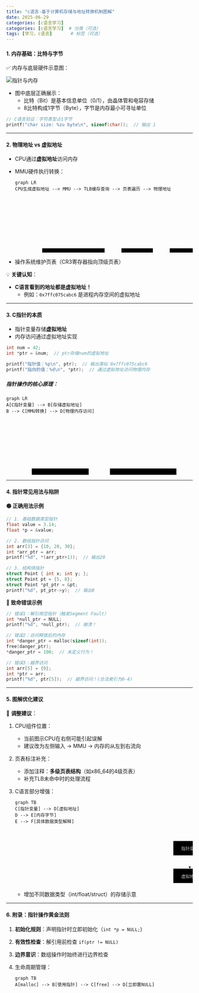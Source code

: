 ```yaml
---
title: "c语言-基于计算机存储与地址转换机制图解"
date: 2025-06-29
categories: [c语言学习]
categories: [c语言学习]  # 分类（可选）
tags: [学习，c语言]       # 标签（可选）
---
```


#### **1. 内存基础：比特与字节**

✅ 内存与底层硬件示意图：

![指针与内存](/images/指针与内存.png)

- 图中底层正确展示：
  - 比特（Bit）是基本信息单位（0/1），由晶体管和电容存储
  - 8比特构成1字节（Byte），字节是内存最小可寻址单位

```c
// C语言验证：字符类型占1字节
printf("char size: %zu byte\n", sizeof(char));  // 输出 1
```

------

#### **2. 物理地址 vs 虚拟地址**

- CPU通过**虚拟地址**访问内存

- MMU硬件执行转换：

  ```mermaid
  graph LR
  CPU生成虚拟地址 --> MMU --> TLB缓存查询 --> 页表遍历 --> 物理地址
  ```

  <svg id="svgGraph71929028915440" width="100%" xmlns="http://www.w3.org/2000/svg" class="flowchart" style="overflow: hidden; max-width: 100%;" role="graphics-document document" aria-roledescription="flowchart-v2" xmlns:xlink="http://www.w3.org/1999/xlink" xmlns:ev="http://www.w3.org/2001/xml-events"><g id="viewport-20250629080415239" class="svg-pan-zoom_viewport" transform="matrix(0.9115329672369833,0,0,0.9115329672369833,65.9172899666872,131.2424792109486)" style="transform: matrix(0.911533, 0, 0, 0.911533, 65.91729, 131.242479);"><g><marker id="svgGraph71929028915440_flowchart-v2-pointEnd" class="marker flowchart-v2" viewBox="0 0 10 10" refX="5" refY="5" markerUnits="userSpaceOnUse" markerWidth="8" markerHeight="8" orient="auto"><path d="M 0 0 L 10 5 L 0 10 z" class="arrowMarkerPath" style="stroke-width: 1; stroke-dasharray: 1, 0;"></path></marker><marker id="svgGraph71929028915440_flowchart-v2-pointStart" class="marker flowchart-v2" viewBox="0 0 10 10" refX="4.5" refY="5" markerUnits="userSpaceOnUse" markerWidth="8" markerHeight="8" orient="auto"><path d="M 0 5 L 10 10 L 10 0 z" class="arrowMarkerPath" style="stroke-width: 1; stroke-dasharray: 1, 0;"></path></marker><marker id="svgGraph71929028915440_flowchart-v2-circleEnd" class="marker flowchart-v2" viewBox="0 0 10 10" refX="11" refY="5" markerUnits="userSpaceOnUse" markerWidth="11" markerHeight="11" orient="auto"><circle cx="5" cy="5" r="5" class="arrowMarkerPath" style="stroke-width: 1; stroke-dasharray: 1, 0;"></circle></marker><marker id="svgGraph71929028915440_flowchart-v2-circleStart" class="marker flowchart-v2" viewBox="0 0 10 10" refX="-1" refY="5" markerUnits="userSpaceOnUse" markerWidth="11" markerHeight="11" orient="auto"><circle cx="5" cy="5" r="5" class="arrowMarkerPath" style="stroke-width: 1; stroke-dasharray: 1, 0;"></circle></marker><marker id="svgGraph71929028915440_flowchart-v2-crossEnd" class="marker cross flowchart-v2" viewBox="0 0 11 11" refX="12" refY="5.2" markerUnits="userSpaceOnUse" markerWidth="11" markerHeight="11" orient="auto"><path d="M 1,1 l 9,9 M 10,1 l -9,9" class="arrowMarkerPath" style="stroke-width: 2; stroke-dasharray: 1, 0;"></path></marker><marker id="svgGraph71929028915440_flowchart-v2-crossStart" class="marker cross flowchart-v2" viewBox="0 0 11 11" refX="-1" refY="5.2" markerUnits="userSpaceOnUse" markerWidth="11" markerHeight="11" orient="auto"><path d="M 1,1 l 9,9 M 10,1 l -9,9" class="arrowMarkerPath" style="stroke-width: 2; stroke-dasharray: 1, 0;"></path></marker><g class="root"><g class="clusters"></g><g class="edgePaths"><path d="M192.875,35L197.042,35C201.208,35,209.542,35,217.208,35C224.875,35,231.875,35,235.375,35L238.875,35" id="L_CPU生成虚拟地址_MMU_0" class="edge-thickness-normal edge-pattern-solid edge-thickness-normal edge-pattern-solid flowchart-link" style="" marker-end="url(#svgGraph71929028915440_flowchart-v2-pointEnd)"></path><path d="M335.953,35L340.12,35C344.286,35,352.62,35,360.286,35C367.953,35,374.953,35,378.453,35L381.953,35" id="L_MMU_TLB缓存查询_0" class="edge-thickness-normal edge-pattern-solid edge-thickness-normal edge-pattern-solid flowchart-link" style="" marker-end="url(#svgGraph71929028915440_flowchart-v2-pointEnd)"></path><path d="M536.406,35L540.573,35C544.74,35,553.073,35,560.74,35C568.406,35,575.406,35,578.906,35L582.406,35" id="L_TLB缓存查询_页表遍历_0" class="edge-thickness-normal edge-pattern-solid edge-thickness-normal edge-pattern-solid flowchart-link" style="" marker-end="url(#svgGraph71929028915440_flowchart-v2-pointEnd)"></path><path d="M710.406,35L714.573,35C718.74,35,727.073,35,734.74,35C742.406,35,749.406,35,752.906,35L756.406,35" id="L_页表遍历_物理地址_0" class="edge-thickness-normal edge-pattern-solid edge-thickness-normal edge-pattern-solid flowchart-link" style="" marker-end="url(#svgGraph71929028915440_flowchart-v2-pointEnd)"></path></g><g class="edgeLabels"><g class="edgeLabel"><g class="label" transform="translate(0, 0)"><foreignObject width="0" height="0"><div xmlns="http://www.w3.org/1999/xhtml" class="labelBkg" style="margin: 0px; padding: 0px; border: 0px; font-style: inherit; font-variant-caps: inherit; font-weight: inherit; font-stretch: inherit; font-size: inherit; line-height: 1.5; font-family: inherit; font-size-adjust: inherit; font-kerning: inherit; font-variant-alternates: inherit; font-variant-ligatures: inherit; font-variant-numeric: inherit; font-variant-east-asian: inherit; font-variant-position: inherit; font-variant-emoji: inherit; font-feature-settings: inherit; font-optical-sizing: inherit; font-variation-settings: inherit; vertical-align: baseline; background-color: rgba(88, 88, 88, 0.5); display: table-cell; white-space: nowrap; max-width: 200px; text-align: center;"><span class="edgeLabel" style="margin: 0px; padding: 0px; border: 0px; font-style: inherit; font-variant-caps: inherit; font-weight: inherit; font-stretch: inherit; font-size: inherit; line-height: inherit; font-family: inherit !important; font-size-adjust: inherit; font-kerning: inherit; font-variant-alternates: inherit; font-variant-ligatures: inherit; font-variant-numeric: inherit; font-variant-east-asian: inherit; font-variant-position: inherit; font-variant-emoji: inherit; font-feature-settings: inherit; font-optical-sizing: inherit; font-variation-settings: inherit; vertical-align: baseline; fill: rgb(204, 204, 204); color: rgb(204, 204, 204); background-color: rgb(88, 88, 88); text-align: center;"></span></div></foreignObject></g></g><g class="edgeLabel"><g class="label" transform="translate(0, 0)"><foreignObject width="0" height="0"><div xmlns="http://www.w3.org/1999/xhtml" class="labelBkg" style="margin: 0px; padding: 0px; border: 0px; font-style: inherit; font-variant-caps: inherit; font-weight: inherit; font-stretch: inherit; font-size: inherit; line-height: 1.5; font-family: inherit; font-size-adjust: inherit; font-kerning: inherit; font-variant-alternates: inherit; font-variant-ligatures: inherit; font-variant-numeric: inherit; font-variant-east-asian: inherit; font-variant-position: inherit; font-variant-emoji: inherit; font-feature-settings: inherit; font-optical-sizing: inherit; font-variation-settings: inherit; vertical-align: baseline; background-color: rgba(88, 88, 88, 0.5); display: table-cell; white-space: nowrap; max-width: 200px; text-align: center;"><span class="edgeLabel" style="margin: 0px; padding: 0px; border: 0px; font-style: inherit; font-variant-caps: inherit; font-weight: inherit; font-stretch: inherit; font-size: inherit; line-height: inherit; font-family: inherit !important; font-size-adjust: inherit; font-kerning: inherit; font-variant-alternates: inherit; font-variant-ligatures: inherit; font-variant-numeric: inherit; font-variant-east-asian: inherit; font-variant-position: inherit; font-variant-emoji: inherit; font-feature-settings: inherit; font-optical-sizing: inherit; font-variation-settings: inherit; vertical-align: baseline; fill: rgb(204, 204, 204); color: rgb(204, 204, 204); background-color: rgb(88, 88, 88); text-align: center;"></span></div></foreignObject></g></g><g class="edgeLabel"><g class="label" transform="translate(0, 0)"><foreignObject width="0" height="0"><div xmlns="http://www.w3.org/1999/xhtml" class="labelBkg" style="margin: 0px; padding: 0px; border: 0px; font-style: inherit; font-variant-caps: inherit; font-weight: inherit; font-stretch: inherit; font-size: inherit; line-height: 1.5; font-family: inherit; font-size-adjust: inherit; font-kerning: inherit; font-variant-alternates: inherit; font-variant-ligatures: inherit; font-variant-numeric: inherit; font-variant-east-asian: inherit; font-variant-position: inherit; font-variant-emoji: inherit; font-feature-settings: inherit; font-optical-sizing: inherit; font-variation-settings: inherit; vertical-align: baseline; background-color: rgba(88, 88, 88, 0.5); display: table-cell; white-space: nowrap; max-width: 200px; text-align: center;"><span class="edgeLabel" style="margin: 0px; padding: 0px; border: 0px; font-style: inherit; font-variant-caps: inherit; font-weight: inherit; font-stretch: inherit; font-size: inherit; line-height: inherit; font-family: inherit !important; font-size-adjust: inherit; font-kerning: inherit; font-variant-alternates: inherit; font-variant-ligatures: inherit; font-variant-numeric: inherit; font-variant-east-asian: inherit; font-variant-position: inherit; font-variant-emoji: inherit; font-feature-settings: inherit; font-optical-sizing: inherit; font-variation-settings: inherit; vertical-align: baseline; fill: rgb(204, 204, 204); color: rgb(204, 204, 204); background-color: rgb(88, 88, 88); text-align: center;"></span></div></foreignObject></g></g><g class="edgeLabel"><g class="label" transform="translate(0, 0)"><foreignObject width="0" height="0"><div xmlns="http://www.w3.org/1999/xhtml" class="labelBkg" style="margin: 0px; padding: 0px; border: 0px; font-style: inherit; font-variant-caps: inherit; font-weight: inherit; font-stretch: inherit; font-size: inherit; line-height: 1.5; font-family: inherit; font-size-adjust: inherit; font-kerning: inherit; font-variant-alternates: inherit; font-variant-ligatures: inherit; font-variant-numeric: inherit; font-variant-east-asian: inherit; font-variant-position: inherit; font-variant-emoji: inherit; font-feature-settings: inherit; font-optical-sizing: inherit; font-variation-settings: inherit; vertical-align: baseline; background-color: rgba(88, 88, 88, 0.5); display: table-cell; white-space: nowrap; max-width: 200px; text-align: center;"><span class="edgeLabel" style="margin: 0px; padding: 0px; border: 0px; font-style: inherit; font-variant-caps: inherit; font-weight: inherit; font-stretch: inherit; font-size: inherit; line-height: inherit; font-family: inherit !important; font-size-adjust: inherit; font-kerning: inherit; font-variant-alternates: inherit; font-variant-ligatures: inherit; font-variant-numeric: inherit; font-variant-east-asian: inherit; font-variant-position: inherit; font-variant-emoji: inherit; font-feature-settings: inherit; font-optical-sizing: inherit; font-variation-settings: inherit; vertical-align: baseline; fill: rgb(204, 204, 204); color: rgb(204, 204, 204); background-color: rgb(88, 88, 88); text-align: center;"></span></div></foreignObject></g></g></g><g class="nodes"><g class="node default" id="flowchart-CPU生成虚拟地址-0" transform="translate(100.4375, 35)"><rect class="basic label-container" style="" x="-92.4375" y="-27" width="184.875" height="54"></rect><g class="label" style="" transform="translate(-62.4375, -12)"><rect></rect><foreignObject width="124.875" height="24"><div xmlns="http://www.w3.org/1999/xhtml" style="margin: 0px; padding: 0px; border: 0px; font-style: inherit; font-variant-caps: inherit; font-weight: inherit; font-stretch: inherit; font-size: inherit; line-height: 1.5; font-family: inherit; font-size-adjust: inherit; font-kerning: inherit; font-variant-alternates: inherit; font-variant-ligatures: inherit; font-variant-numeric: inherit; font-variant-east-asian: inherit; font-variant-position: inherit; font-variant-emoji: inherit; font-feature-settings: inherit; font-optical-sizing: inherit; font-variation-settings: inherit; vertical-align: baseline; display: table-cell; white-space: nowrap; max-width: 200px; text-align: center;"><span class="nodeLabel" style="margin: 0px; padding: 0px; border: 0px; font-style: inherit; font-variant-caps: inherit; font-weight: inherit; font-stretch: inherit; font-size: inherit; line-height: inherit; font-family: inherit !important; font-size-adjust: inherit; font-kerning: inherit; font-variant-alternates: inherit; font-variant-ligatures: inherit; font-variant-numeric: inherit; font-variant-east-asian: inherit; font-variant-position: inherit; font-variant-emoji: inherit; font-feature-settings: inherit; font-optical-sizing: inherit; font-variation-settings: inherit; vertical-align: baseline; fill: rgb(204, 204, 204); color: rgb(204, 204, 204);"><p style="margin: 0px; padding: 0px; border: 0px; font-style: inherit; font-variant-caps: inherit; font-weight: 400; font-stretch: inherit; font-size: 16px; line-height: 1.75; font-family: inherit; font-size-adjust: inherit; font-kerning: inherit; font-variant-alternates: inherit; font-variant-ligatures: inherit; font-variant-numeric: inherit; font-variant-east-asian: inherit; font-variant-position: inherit; font-variant-emoji: inherit; font-feature-settings: inherit; font-optical-sizing: inherit; font-variation-settings: inherit; vertical-align: baseline; word-break: break-word; overflow-wrap: break-word;">CPU生成虚拟地址</p></span></div></foreignObject></g></g><g class="node default" id="flowchart-MMU-1" transform="translate(289.4140625, 35)"><rect class="basic label-container" style="" x="-46.5390625" y="-27" width="93.078125" height="54"></rect><g class="label" style="" transform="translate(-16.5390625, -12)"><rect></rect><foreignObject width="33.078125" height="24"><div xmlns="http://www.w3.org/1999/xhtml" style="margin: 0px; padding: 0px; border: 0px; font-style: inherit; font-variant-caps: inherit; font-weight: inherit; font-stretch: inherit; font-size: inherit; line-height: 1.5; font-family: inherit; font-size-adjust: inherit; font-kerning: inherit; font-variant-alternates: inherit; font-variant-ligatures: inherit; font-variant-numeric: inherit; font-variant-east-asian: inherit; font-variant-position: inherit; font-variant-emoji: inherit; font-feature-settings: inherit; font-optical-sizing: inherit; font-variation-settings: inherit; vertical-align: baseline; display: table-cell; white-space: nowrap; max-width: 200px; text-align: center;"><span class="nodeLabel" style="margin: 0px; padding: 0px; border: 0px; font-style: inherit; font-variant-caps: inherit; font-weight: inherit; font-stretch: inherit; font-size: inherit; line-height: inherit; font-family: inherit !important; font-size-adjust: inherit; font-kerning: inherit; font-variant-alternates: inherit; font-variant-ligatures: inherit; font-variant-numeric: inherit; font-variant-east-asian: inherit; font-variant-position: inherit; font-variant-emoji: inherit; font-feature-settings: inherit; font-optical-sizing: inherit; font-variation-settings: inherit; vertical-align: baseline; fill: rgb(204, 204, 204); color: rgb(204, 204, 204);"><p style="margin: 0px; padding: 0px; border: 0px; font-style: inherit; font-variant-caps: inherit; font-weight: 400; font-stretch: inherit; font-size: 16px; line-height: 1.75; font-family: inherit; font-size-adjust: inherit; font-kerning: inherit; font-variant-alternates: inherit; font-variant-ligatures: inherit; font-variant-numeric: inherit; font-variant-east-asian: inherit; font-variant-position: inherit; font-variant-emoji: inherit; font-feature-settings: inherit; font-optical-sizing: inherit; font-variation-settings: inherit; vertical-align: baseline; word-break: break-word; overflow-wrap: break-word;">MMU</p></span></div></foreignObject></g></g><g class="node default" id="flowchart-TLB缓存查询-2" transform="translate(461.1796875, 35)"><rect class="basic label-container" style="" x="-75.2265625" y="-27" width="150.453125" height="54"></rect><g class="label" style="" transform="translate(-45.2265625, -12)"><rect></rect><foreignObject width="90.453125" height="24"><div xmlns="http://www.w3.org/1999/xhtml" style="margin: 0px; padding: 0px; border: 0px; font-style: inherit; font-variant-caps: inherit; font-weight: inherit; font-stretch: inherit; font-size: inherit; line-height: 1.5; font-family: inherit; font-size-adjust: inherit; font-kerning: inherit; font-variant-alternates: inherit; font-variant-ligatures: inherit; font-variant-numeric: inherit; font-variant-east-asian: inherit; font-variant-position: inherit; font-variant-emoji: inherit; font-feature-settings: inherit; font-optical-sizing: inherit; font-variation-settings: inherit; vertical-align: baseline; display: table-cell; white-space: nowrap; max-width: 200px; text-align: center;"><span class="nodeLabel" style="margin: 0px; padding: 0px; border: 0px; font-style: inherit; font-variant-caps: inherit; font-weight: inherit; font-stretch: inherit; font-size: inherit; line-height: inherit; font-family: inherit !important; font-size-adjust: inherit; font-kerning: inherit; font-variant-alternates: inherit; font-variant-ligatures: inherit; font-variant-numeric: inherit; font-variant-east-asian: inherit; font-variant-position: inherit; font-variant-emoji: inherit; font-feature-settings: inherit; font-optical-sizing: inherit; font-variation-settings: inherit; vertical-align: baseline; fill: rgb(204, 204, 204); color: rgb(204, 204, 204);"><p style="margin: 0px; padding: 0px; border: 0px; font-style: inherit; font-variant-caps: inherit; font-weight: 400; font-stretch: inherit; font-size: 16px; line-height: 1.75; font-family: inherit; font-size-adjust: inherit; font-kerning: inherit; font-variant-alternates: inherit; font-variant-ligatures: inherit; font-variant-numeric: inherit; font-variant-east-asian: inherit; font-variant-position: inherit; font-variant-emoji: inherit; font-feature-settings: inherit; font-optical-sizing: inherit; font-variation-settings: inherit; vertical-align: baseline; word-break: break-word; overflow-wrap: break-word;">TLB缓存查询</p></span></div></foreignObject></g></g><g class="node default" id="flowchart-页表遍历-3" transform="translate(648.40625, 35)"><rect class="basic label-container" style="" x="-62" y="-27" width="124" height="54"></rect><g class="label" style="" transform="translate(-32, -12)"><rect></rect><foreignObject width="64" height="24"><div xmlns="http://www.w3.org/1999/xhtml" style="margin: 0px; padding: 0px; border: 0px; font-style: inherit; font-variant-caps: inherit; font-weight: inherit; font-stretch: inherit; font-size: inherit; line-height: 1.5; font-family: inherit; font-size-adjust: inherit; font-kerning: inherit; font-variant-alternates: inherit; font-variant-ligatures: inherit; font-variant-numeric: inherit; font-variant-east-asian: inherit; font-variant-position: inherit; font-variant-emoji: inherit; font-feature-settings: inherit; font-optical-sizing: inherit; font-variation-settings: inherit; vertical-align: baseline; display: table-cell; white-space: nowrap; max-width: 200px; text-align: center;"><span class="nodeLabel" style="margin: 0px; padding: 0px; border: 0px; font-style: inherit; font-variant-caps: inherit; font-weight: inherit; font-stretch: inherit; font-size: inherit; line-height: inherit; font-family: inherit !important; font-size-adjust: inherit; font-kerning: inherit; font-variant-alternates: inherit; font-variant-ligatures: inherit; font-variant-numeric: inherit; font-variant-east-asian: inherit; font-variant-position: inherit; font-variant-emoji: inherit; font-feature-settings: inherit; font-optical-sizing: inherit; font-variation-settings: inherit; vertical-align: baseline; fill: rgb(204, 204, 204); color: rgb(204, 204, 204);"><p style="margin: 0px; padding: 0px; border: 0px; font-style: inherit; font-variant-caps: inherit; font-weight: 400; font-stretch: inherit; font-size: 16px; line-height: 1.75; font-family: inherit; font-size-adjust: inherit; font-kerning: inherit; font-variant-alternates: inherit; font-variant-ligatures: inherit; font-variant-numeric: inherit; font-variant-east-asian: inherit; font-variant-position: inherit; font-variant-emoji: inherit; font-feature-settings: inherit; font-optical-sizing: inherit; font-variation-settings: inherit; vertical-align: baseline; word-break: break-word; overflow-wrap: break-word;">页表遍历</p></span></div></foreignObject></g></g><g class="node default" id="flowchart-物理地址-4" transform="translate(822.40625, 35)"><rect class="basic label-container" style="" x="-62" y="-27" width="124" height="54"></rect><g class="label" style="" transform="translate(-32, -12)"><rect></rect><foreignObject width="64" height="24"><div xmlns="http://www.w3.org/1999/xhtml" style="margin: 0px; padding: 0px; border: 0px; font-style: inherit; font-variant-caps: inherit; font-weight: inherit; font-stretch: inherit; font-size: inherit; line-height: 1.5; font-family: inherit; font-size-adjust: inherit; font-kerning: inherit; font-variant-alternates: inherit; font-variant-ligatures: inherit; font-variant-numeric: inherit; font-variant-east-asian: inherit; font-variant-position: inherit; font-variant-emoji: inherit; font-feature-settings: inherit; font-optical-sizing: inherit; font-variation-settings: inherit; vertical-align: baseline; display: table-cell; white-space: nowrap; max-width: 200px; text-align: center;"><span class="nodeLabel" style="margin: 0px; padding: 0px; border: 0px; font-style: inherit; font-variant-caps: inherit; font-weight: inherit; font-stretch: inherit; font-size: inherit; line-height: inherit; font-family: inherit !important; font-size-adjust: inherit; font-kerning: inherit; font-variant-alternates: inherit; font-variant-ligatures: inherit; font-variant-numeric: inherit; font-variant-east-asian: inherit; font-variant-position: inherit; font-variant-emoji: inherit; font-feature-settings: inherit; font-optical-sizing: inherit; font-variation-settings: inherit; vertical-align: baseline; fill: rgb(204, 204, 204); color: rgb(204, 204, 204);"><p style="margin: 0px; padding: 0px; border: 0px; font-style: inherit; font-variant-caps: inherit; font-weight: 400; font-stretch: inherit; font-size: 16px; line-height: 1.75; font-family: inherit; font-size-adjust: inherit; font-kerning: inherit; font-variant-alternates: inherit; font-variant-ligatures: inherit; font-variant-numeric: inherit; font-variant-east-asian: inherit; font-variant-position: inherit; font-variant-emoji: inherit; font-feature-settings: inherit; font-optical-sizing: inherit; font-variation-settings: inherit; vertical-align: baseline; word-break: break-word; overflow-wrap: break-word;">物理地址</p></span></div></foreignObject></g></g></g></g></g></g></svg>

- 操作系统维护页表（CR3寄存器指向顶级页表）

💡 **关键认知**：

* **C语言看到的地址都是虚拟地址！​**​
  * 例如：`0x7ffc075cabc6` 是进程内存空间的虚拟地址

------

#### **3. C指针的本质**

- 指针变量存储**虚拟地址**
- 内存访问通过虚拟地址实现

```c
int num = 42;
int *ptr = &num;  // ptr存储num的虚拟地址

printf("指针值：%p\n", ptr);  // 输出类似 0x7ffc075cabc6
printf("指向的值：%d\n", *ptr);  // 通过虚拟地址访问物理内存
```

##### 指针操作的核心原理：

```mermaid
graph LR
A[C指针变量] --> B[存储虚拟地址] 
B --> C[MMU转换] --> D[物理内存访问]
```

<svg id="svgGraph26027589873850" width="100%" xmlns="http://www.w3.org/2000/svg" class="flowchart" style="overflow: hidden; max-width: 100%;" role="graphics-document document" aria-roledescription="flowchart-v2" xmlns:xlink="http://www.w3.org/1999/xlink" xmlns:ev="http://www.w3.org/2001/xml-events"><g id="viewport-20250629080423765" class="svg-pan-zoom_viewport" transform="matrix(1.1504052567605683,0,0,1.1504052567605683,59.87502621187563,123.83743854895118)" style="transform: matrix(1.150405, 0, 0, 1.150405, 59.875026, 123.837439);"><g><marker id="svgGraph26027589873850_flowchart-v2-pointEnd" class="marker flowchart-v2" viewBox="0 0 10 10" refX="5" refY="5" markerUnits="userSpaceOnUse" markerWidth="8" markerHeight="8" orient="auto"><path d="M 0 0 L 10 5 L 0 10 z" class="arrowMarkerPath" style="stroke-width: 1; stroke-dasharray: 1, 0;"></path></marker><marker id="svgGraph26027589873850_flowchart-v2-pointStart" class="marker flowchart-v2" viewBox="0 0 10 10" refX="4.5" refY="5" markerUnits="userSpaceOnUse" markerWidth="8" markerHeight="8" orient="auto"><path d="M 0 5 L 10 10 L 10 0 z" class="arrowMarkerPath" style="stroke-width: 1; stroke-dasharray: 1, 0;"></path></marker><marker id="svgGraph26027589873850_flowchart-v2-circleEnd" class="marker flowchart-v2" viewBox="0 0 10 10" refX="11" refY="5" markerUnits="userSpaceOnUse" markerWidth="11" markerHeight="11" orient="auto"><circle cx="5" cy="5" r="5" class="arrowMarkerPath" style="stroke-width: 1; stroke-dasharray: 1, 0;"></circle></marker><marker id="svgGraph26027589873850_flowchart-v2-circleStart" class="marker flowchart-v2" viewBox="0 0 10 10" refX="-1" refY="5" markerUnits="userSpaceOnUse" markerWidth="11" markerHeight="11" orient="auto"><circle cx="5" cy="5" r="5" class="arrowMarkerPath" style="stroke-width: 1; stroke-dasharray: 1, 0;"></circle></marker><marker id="svgGraph26027589873850_flowchart-v2-crossEnd" class="marker cross flowchart-v2" viewBox="0 0 11 11" refX="12" refY="5.2" markerUnits="userSpaceOnUse" markerWidth="11" markerHeight="11" orient="auto"><path d="M 1,1 l 9,9 M 10,1 l -9,9" class="arrowMarkerPath" style="stroke-width: 2; stroke-dasharray: 1, 0;"></path></marker><marker id="svgGraph26027589873850_flowchart-v2-crossStart" class="marker cross flowchart-v2" viewBox="0 0 11 11" refX="-1" refY="5.2" markerUnits="userSpaceOnUse" markerWidth="11" markerHeight="11" orient="auto"><path d="M 1,1 l 9,9 M 10,1 l -9,9" class="arrowMarkerPath" style="stroke-width: 2; stroke-dasharray: 1, 0;"></path></marker><g class="root"><g class="clusters"></g><g class="edgePaths"><path d="M141.578,35L145.745,35C149.911,35,158.245,35,165.911,35C173.578,35,180.578,35,184.078,35L187.578,35" id="L_A_B_0" class="edge-thickness-normal edge-pattern-solid edge-thickness-normal edge-pattern-solid flowchart-link" style="" marker-end="url(#svgGraph26027589873850_flowchart-v2-pointEnd)"></path><path d="M347.578,35L351.745,35C355.911,35,364.245,35,371.911,35C379.578,35,386.578,35,390.078,35L393.578,35" id="L_B_C_0" class="edge-thickness-normal edge-pattern-solid edge-thickness-normal edge-pattern-solid flowchart-link" style="" marker-end="url(#svgGraph26027589873850_flowchart-v2-pointEnd)"></path><path d="M522.656,35L526.823,35C530.99,35,539.323,35,546.99,35C554.656,35,561.656,35,565.156,35L568.656,35" id="L_C_D_0" class="edge-thickness-normal edge-pattern-solid edge-thickness-normal edge-pattern-solid flowchart-link" style="" marker-end="url(#svgGraph26027589873850_flowchart-v2-pointEnd)"></path></g><g class="edgeLabels"><g class="edgeLabel"><g class="label" transform="translate(0, 0)"><foreignObject width="0" height="0"><div xmlns="http://www.w3.org/1999/xhtml" class="labelBkg" style="margin: 0px; padding: 0px; border: 0px; font-style: inherit; font-variant-caps: inherit; font-weight: inherit; font-stretch: inherit; font-size: inherit; line-height: 1.5; font-family: inherit; font-size-adjust: inherit; font-kerning: inherit; font-variant-alternates: inherit; font-variant-ligatures: inherit; font-variant-numeric: inherit; font-variant-east-asian: inherit; font-variant-position: inherit; font-variant-emoji: inherit; font-feature-settings: inherit; font-optical-sizing: inherit; font-variation-settings: inherit; vertical-align: baseline; background-color: rgba(88, 88, 88, 0.5); display: table-cell; white-space: nowrap; max-width: 200px; text-align: center;"><span class="edgeLabel" style="margin: 0px; padding: 0px; border: 0px; font-style: inherit; font-variant-caps: inherit; font-weight: inherit; font-stretch: inherit; font-size: inherit; line-height: inherit; font-family: inherit !important; font-size-adjust: inherit; font-kerning: inherit; font-variant-alternates: inherit; font-variant-ligatures: inherit; font-variant-numeric: inherit; font-variant-east-asian: inherit; font-variant-position: inherit; font-variant-emoji: inherit; font-feature-settings: inherit; font-optical-sizing: inherit; font-variation-settings: inherit; vertical-align: baseline; fill: rgb(204, 204, 204); color: rgb(204, 204, 204); background-color: rgb(88, 88, 88); text-align: center;"></span></div></foreignObject></g></g><g class="edgeLabel"><g class="label" transform="translate(0, 0)"><foreignObject width="0" height="0"><div xmlns="http://www.w3.org/1999/xhtml" class="labelBkg" style="margin: 0px; padding: 0px; border: 0px; font-style: inherit; font-variant-caps: inherit; font-weight: inherit; font-stretch: inherit; font-size: inherit; line-height: 1.5; font-family: inherit; font-size-adjust: inherit; font-kerning: inherit; font-variant-alternates: inherit; font-variant-ligatures: inherit; font-variant-numeric: inherit; font-variant-east-asian: inherit; font-variant-position: inherit; font-variant-emoji: inherit; font-feature-settings: inherit; font-optical-sizing: inherit; font-variation-settings: inherit; vertical-align: baseline; background-color: rgba(88, 88, 88, 0.5); display: table-cell; white-space: nowrap; max-width: 200px; text-align: center;"><span class="edgeLabel" style="margin: 0px; padding: 0px; border: 0px; font-style: inherit; font-variant-caps: inherit; font-weight: inherit; font-stretch: inherit; font-size: inherit; line-height: inherit; font-family: inherit !important; font-size-adjust: inherit; font-kerning: inherit; font-variant-alternates: inherit; font-variant-ligatures: inherit; font-variant-numeric: inherit; font-variant-east-asian: inherit; font-variant-position: inherit; font-variant-emoji: inherit; font-feature-settings: inherit; font-optical-sizing: inherit; font-variation-settings: inherit; vertical-align: baseline; fill: rgb(204, 204, 204); color: rgb(204, 204, 204); background-color: rgb(88, 88, 88); text-align: center;"></span></div></foreignObject></g></g><g class="edgeLabel"><g class="label" transform="translate(0, 0)"><foreignObject width="0" height="0"><div xmlns="http://www.w3.org/1999/xhtml" class="labelBkg" style="margin: 0px; padding: 0px; border: 0px; font-style: inherit; font-variant-caps: inherit; font-weight: inherit; font-stretch: inherit; font-size: inherit; line-height: 1.5; font-family: inherit; font-size-adjust: inherit; font-kerning: inherit; font-variant-alternates: inherit; font-variant-ligatures: inherit; font-variant-numeric: inherit; font-variant-east-asian: inherit; font-variant-position: inherit; font-variant-emoji: inherit; font-feature-settings: inherit; font-optical-sizing: inherit; font-variation-settings: inherit; vertical-align: baseline; background-color: rgba(88, 88, 88, 0.5); display: table-cell; white-space: nowrap; max-width: 200px; text-align: center;"><span class="edgeLabel" style="margin: 0px; padding: 0px; border: 0px; font-style: inherit; font-variant-caps: inherit; font-weight: inherit; font-stretch: inherit; font-size: inherit; line-height: inherit; font-family: inherit !important; font-size-adjust: inherit; font-kerning: inherit; font-variant-alternates: inherit; font-variant-ligatures: inherit; font-variant-numeric: inherit; font-variant-east-asian: inherit; font-variant-position: inherit; font-variant-emoji: inherit; font-feature-settings: inherit; font-optical-sizing: inherit; font-variation-settings: inherit; vertical-align: baseline; fill: rgb(204, 204, 204); color: rgb(204, 204, 204); background-color: rgb(88, 88, 88); text-align: center;"></span></div></foreignObject></g></g></g><g class="nodes"><g class="node default" id="flowchart-A-0" transform="translate(74.7890625, 35)"><rect class="basic label-container" style="" x="-66.7890625" y="-27" width="133.578125" height="54"></rect><g class="label" style="" transform="translate(-36.7890625, -12)"><rect></rect><foreignObject width="73.578125" height="24"><div xmlns="http://www.w3.org/1999/xhtml" style="margin: 0px; padding: 0px; border: 0px; font-style: inherit; font-variant-caps: inherit; font-weight: inherit; font-stretch: inherit; font-size: inherit; line-height: 1.5; font-family: inherit; font-size-adjust: inherit; font-kerning: inherit; font-variant-alternates: inherit; font-variant-ligatures: inherit; font-variant-numeric: inherit; font-variant-east-asian: inherit; font-variant-position: inherit; font-variant-emoji: inherit; font-feature-settings: inherit; font-optical-sizing: inherit; font-variation-settings: inherit; vertical-align: baseline; display: table-cell; white-space: nowrap; max-width: 200px; text-align: center;"><span class="nodeLabel" style="margin: 0px; padding: 0px; border: 0px; font-style: inherit; font-variant-caps: inherit; font-weight: inherit; font-stretch: inherit; font-size: inherit; line-height: inherit; font-family: inherit !important; font-size-adjust: inherit; font-kerning: inherit; font-variant-alternates: inherit; font-variant-ligatures: inherit; font-variant-numeric: inherit; font-variant-east-asian: inherit; font-variant-position: inherit; font-variant-emoji: inherit; font-feature-settings: inherit; font-optical-sizing: inherit; font-variation-settings: inherit; vertical-align: baseline; fill: rgb(204, 204, 204); color: rgb(204, 204, 204);"><p style="margin: 0px; padding: 0px; border: 0px; font-style: inherit; font-variant-caps: inherit; font-weight: 400; font-stretch: inherit; font-size: 16px; line-height: 1.75; font-family: inherit; font-size-adjust: inherit; font-kerning: inherit; font-variant-alternates: inherit; font-variant-ligatures: inherit; font-variant-numeric: inherit; font-variant-east-asian: inherit; font-variant-position: inherit; font-variant-emoji: inherit; font-feature-settings: inherit; font-optical-sizing: inherit; font-variation-settings: inherit; vertical-align: baseline; word-break: break-word; overflow-wrap: break-word;">C指针变量</p></span></div></foreignObject></g></g><g class="node default" id="flowchart-B-1" transform="translate(269.578125, 35)"><rect class="basic label-container" style="" x="-78" y="-27" width="156" height="54"></rect><g class="label" style="" transform="translate(-48, -12)"><rect></rect><foreignObject width="96" height="24"><div xmlns="http://www.w3.org/1999/xhtml" style="margin: 0px; padding: 0px; border: 0px; font-style: inherit; font-variant-caps: inherit; font-weight: inherit; font-stretch: inherit; font-size: inherit; line-height: 1.5; font-family: inherit; font-size-adjust: inherit; font-kerning: inherit; font-variant-alternates: inherit; font-variant-ligatures: inherit; font-variant-numeric: inherit; font-variant-east-asian: inherit; font-variant-position: inherit; font-variant-emoji: inherit; font-feature-settings: inherit; font-optical-sizing: inherit; font-variation-settings: inherit; vertical-align: baseline; display: table-cell; white-space: nowrap; max-width: 200px; text-align: center;"><span class="nodeLabel" style="margin: 0px; padding: 0px; border: 0px; font-style: inherit; font-variant-caps: inherit; font-weight: inherit; font-stretch: inherit; font-size: inherit; line-height: inherit; font-family: inherit !important; font-size-adjust: inherit; font-kerning: inherit; font-variant-alternates: inherit; font-variant-ligatures: inherit; font-variant-numeric: inherit; font-variant-east-asian: inherit; font-variant-position: inherit; font-variant-emoji: inherit; font-feature-settings: inherit; font-optical-sizing: inherit; font-variation-settings: inherit; vertical-align: baseline; fill: rgb(204, 204, 204); color: rgb(204, 204, 204);"><p style="margin: 0px; padding: 0px; border: 0px; font-style: inherit; font-variant-caps: inherit; font-weight: 400; font-stretch: inherit; font-size: 16px; line-height: 1.75; font-family: inherit; font-size-adjust: inherit; font-kerning: inherit; font-variant-alternates: inherit; font-variant-ligatures: inherit; font-variant-numeric: inherit; font-variant-east-asian: inherit; font-variant-position: inherit; font-variant-emoji: inherit; font-feature-settings: inherit; font-optical-sizing: inherit; font-variation-settings: inherit; vertical-align: baseline; word-break: break-word; overflow-wrap: break-word;">存储虚拟地址</p></span></div></foreignObject></g></g><g class="node default" id="flowchart-C-3" transform="translate(460.1171875, 35)"><rect class="basic label-container" style="" x="-62.5390625" y="-27" width="125.078125" height="54"></rect><g class="label" style="" transform="translate(-32.5390625, -12)"><rect></rect><foreignObject width="65.078125" height="24"><div xmlns="http://www.w3.org/1999/xhtml" style="margin: 0px; padding: 0px; border: 0px; font-style: inherit; font-variant-caps: inherit; font-weight: inherit; font-stretch: inherit; font-size: inherit; line-height: 1.5; font-family: inherit; font-size-adjust: inherit; font-kerning: inherit; font-variant-alternates: inherit; font-variant-ligatures: inherit; font-variant-numeric: inherit; font-variant-east-asian: inherit; font-variant-position: inherit; font-variant-emoji: inherit; font-feature-settings: inherit; font-optical-sizing: inherit; font-variation-settings: inherit; vertical-align: baseline; display: table-cell; white-space: nowrap; max-width: 200px; text-align: center;"><span class="nodeLabel" style="margin: 0px; padding: 0px; border: 0px; font-style: inherit; font-variant-caps: inherit; font-weight: inherit; font-stretch: inherit; font-size: inherit; line-height: inherit; font-family: inherit !important; font-size-adjust: inherit; font-kerning: inherit; font-variant-alternates: inherit; font-variant-ligatures: inherit; font-variant-numeric: inherit; font-variant-east-asian: inherit; font-variant-position: inherit; font-variant-emoji: inherit; font-feature-settings: inherit; font-optical-sizing: inherit; font-variation-settings: inherit; vertical-align: baseline; fill: rgb(204, 204, 204); color: rgb(204, 204, 204);"><p style="margin: 0px; padding: 0px; border: 0px; font-style: inherit; font-variant-caps: inherit; font-weight: 400; font-stretch: inherit; font-size: 16px; line-height: 1.75; font-family: inherit; font-size-adjust: inherit; font-kerning: inherit; font-variant-alternates: inherit; font-variant-ligatures: inherit; font-variant-numeric: inherit; font-variant-east-asian: inherit; font-variant-position: inherit; font-variant-emoji: inherit; font-feature-settings: inherit; font-optical-sizing: inherit; font-variation-settings: inherit; vertical-align: baseline; word-break: break-word; overflow-wrap: break-word;">MMU转换</p></span></div></foreignObject></g></g><g class="node default" id="flowchart-D-4" transform="translate(650.65625, 35)"><rect class="basic label-container" style="" x="-78" y="-27" width="156" height="54"></rect><g class="label" style="" transform="translate(-48, -12)"><rect></rect><foreignObject width="96" height="24"><div xmlns="http://www.w3.org/1999/xhtml" style="margin: 0px; padding: 0px; border: 0px; font-style: inherit; font-variant-caps: inherit; font-weight: inherit; font-stretch: inherit; font-size: inherit; line-height: 1.5; font-family: inherit; font-size-adjust: inherit; font-kerning: inherit; font-variant-alternates: inherit; font-variant-ligatures: inherit; font-variant-numeric: inherit; font-variant-east-asian: inherit; font-variant-position: inherit; font-variant-emoji: inherit; font-feature-settings: inherit; font-optical-sizing: inherit; font-variation-settings: inherit; vertical-align: baseline; display: table-cell; white-space: nowrap; max-width: 200px; text-align: center;"><span class="nodeLabel" style="margin: 0px; padding: 0px; border: 0px; font-style: inherit; font-variant-caps: inherit; font-weight: inherit; font-stretch: inherit; font-size: inherit; line-height: inherit; font-family: inherit !important; font-size-adjust: inherit; font-kerning: inherit; font-variant-alternates: inherit; font-variant-ligatures: inherit; font-variant-numeric: inherit; font-variant-east-asian: inherit; font-variant-position: inherit; font-variant-emoji: inherit; font-feature-settings: inherit; font-optical-sizing: inherit; font-variation-settings: inherit; vertical-align: baseline; fill: rgb(204, 204, 204); color: rgb(204, 204, 204);"><p style="margin: 0px; padding: 0px; border: 0px; font-style: inherit; font-variant-caps: inherit; font-weight: 400; font-stretch: inherit; font-size: 16px; line-height: 1.75; font-family: inherit; font-size-adjust: inherit; font-kerning: inherit; font-variant-alternates: inherit; font-variant-ligatures: inherit; font-variant-numeric: inherit; font-variant-east-asian: inherit; font-variant-position: inherit; font-variant-emoji: inherit; font-feature-settings: inherit; font-optical-sizing: inherit; font-variation-settings: inherit; vertical-align: baseline; word-break: break-word; overflow-wrap: break-word;">物理内存访问</p></span></div></foreignObject></g></g></g></g></g></g></svg>

------

#### **4. 指针常见用法与陷阱**

**🟢 正确用法示例**

```c
// 1. 基础数据类型指针
float value = 3.14;
float *p = &value;

// 2. 数组指针访问
int arr[3] = {10, 20, 30};
int *arr_ptr = arr;
printf("%d", *(arr_ptr+1));  // 输出20

// 3. 结构体指针
struct Point { int x; int y; };
struct Point pt = {5, 8};
struct Point *pt_ptr = &pt;
printf("%d", pt_ptr->y);  // 输出8
```

**🔴 致命错误示例**

```c
// 错误1：解引用空指针（触发Segment Fault）
int *null_ptr = NULL;
printf("%d", *null_ptr);  // 崩溃！

// 错误2：访问释放后的内存
int *danger_ptr = malloc(sizeof(int));
free(danger_ptr);
*danger_ptr = 100;  // 未定义行为！

// 错误3：越界访问
int arr[5] = {0};
int *ptr = arr;
printf("%d", ptr[5]);  // 越界访问！(合法索引为0-4)
```

------

#### **5. 图解优化建议**

🔧 **调整建议**：

1. CPU组件位置：

   - 当前图示CPU在右侧可能引起误解
   - 建议改为左侧输入 → MMU → 内存的从左到右流向

2. 页表标注补充：

   - 添加注释：**多级页表结构**（如x86_64的4级页表）
   - 补充TLB未命中时的处理流程

3. C语言部分增强：

   ```mermaid
   graph TB
   C[指针变量] --> D[虚拟地址]
   D --> E[内存字节]
   E --> F[具体数据类型解释]
   ```

   <svg id="svgGraph43660872018404" width="100%" xmlns="http://www.w3.org/2000/svg" class="flowchart" style="overflow: hidden; max-width: 100%;" role="graphics-document document" aria-roledescription="flowchart-v2" xmlns:xlink="http://www.w3.org/1999/xlink" xmlns:ev="http://www.w3.org/2001/xml-events"><g id="viewport-20250629080441185" class="svg-pan-zoom_viewport" transform="matrix(0.7157051114460957,0,0,0.7157051114460957,398.8609018816109,25.663149437150288)" style="transform: matrix(0.715705, 0, 0, 0.715705, 398.860902, 25.663149);"><g><marker id="svgGraph43660872018404_flowchart-v2-pointEnd" class="marker flowchart-v2" viewBox="0 0 10 10" refX="5" refY="5" markerUnits="userSpaceOnUse" markerWidth="8" markerHeight="8" orient="auto"><path d="M 0 0 L 10 5 L 0 10 z" class="arrowMarkerPath" style="stroke-width: 1; stroke-dasharray: 1, 0;"></path></marker><marker id="svgGraph43660872018404_flowchart-v2-pointStart" class="marker flowchart-v2" viewBox="0 0 10 10" refX="4.5" refY="5" markerUnits="userSpaceOnUse" markerWidth="8" markerHeight="8" orient="auto"><path d="M 0 5 L 10 10 L 10 0 z" class="arrowMarkerPath" style="stroke-width: 1; stroke-dasharray: 1, 0;"></path></marker><marker id="svgGraph43660872018404_flowchart-v2-circleEnd" class="marker flowchart-v2" viewBox="0 0 10 10" refX="11" refY="5" markerUnits="userSpaceOnUse" markerWidth="11" markerHeight="11" orient="auto"><circle cx="5" cy="5" r="5" class="arrowMarkerPath" style="stroke-width: 1; stroke-dasharray: 1, 0;"></circle></marker><marker id="svgGraph43660872018404_flowchart-v2-circleStart" class="marker flowchart-v2" viewBox="0 0 10 10" refX="-1" refY="5" markerUnits="userSpaceOnUse" markerWidth="11" markerHeight="11" orient="auto"><circle cx="5" cy="5" r="5" class="arrowMarkerPath" style="stroke-width: 1; stroke-dasharray: 1, 0;"></circle></marker><marker id="svgGraph43660872018404_flowchart-v2-crossEnd" class="marker cross flowchart-v2" viewBox="0 0 11 11" refX="12" refY="5.2" markerUnits="userSpaceOnUse" markerWidth="11" markerHeight="11" orient="auto"><path d="M 1,1 l 9,9 M 10,1 l -9,9" class="arrowMarkerPath" style="stroke-width: 2; stroke-dasharray: 1, 0;"></path></marker><marker id="svgGraph43660872018404_flowchart-v2-crossStart" class="marker cross flowchart-v2" viewBox="0 0 11 11" refX="-1" refY="5.2" markerUnits="userSpaceOnUse" markerWidth="11" markerHeight="11" orient="auto"><path d="M 1,1 l 9,9 M 10,1 l -9,9" class="arrowMarkerPath" style="stroke-width: 2; stroke-dasharray: 1, 0;"></path></marker><g class="root"><g class="clusters"></g><g class="edgePaths"><path d="M102,62L102,66.167C102,70.333,102,78.667,102,86.333C102,94,102,101,102,104.5L102,108" id="L_C_D_0" class="edge-thickness-normal edge-pattern-solid edge-thickness-normal edge-pattern-solid flowchart-link" style="" marker-end="url(#svgGraph43660872018404_flowchart-v2-pointEnd)"></path><path d="M102,166L102,170.167C102,174.333,102,182.667,102,190.333C102,198,102,205,102,208.5L102,212" id="L_D_E_0" class="edge-thickness-normal edge-pattern-solid edge-thickness-normal edge-pattern-solid flowchart-link" style="" marker-end="url(#svgGraph43660872018404_flowchart-v2-pointEnd)"></path><path d="M102,270L102,274.167C102,278.333,102,286.667,102,294.333C102,302,102,309,102,312.5L102,316" id="L_E_F_0" class="edge-thickness-normal edge-pattern-solid edge-thickness-normal edge-pattern-solid flowchart-link" style="" marker-end="url(#svgGraph43660872018404_flowchart-v2-pointEnd)"></path></g><g class="edgeLabels"><g class="edgeLabel"><g class="label" transform="translate(0, 0)"><foreignObject width="0" height="0"><div xmlns="http://www.w3.org/1999/xhtml" class="labelBkg" style="margin: 0px; padding: 0px; border: 0px; font-style: inherit; font-variant-caps: inherit; font-weight: inherit; font-stretch: inherit; font-size: inherit; line-height: 1.5; font-family: inherit; font-size-adjust: inherit; font-kerning: inherit; font-variant-alternates: inherit; font-variant-ligatures: inherit; font-variant-numeric: inherit; font-variant-east-asian: inherit; font-variant-position: inherit; font-variant-emoji: inherit; font-feature-settings: inherit; font-optical-sizing: inherit; font-variation-settings: inherit; vertical-align: baseline; background-color: rgba(88, 88, 88, 0.5); display: table-cell; white-space: nowrap; max-width: 200px; text-align: center;"><span class="edgeLabel" style="margin: 0px; padding: 0px; border: 0px; font-style: inherit; font-variant-caps: inherit; font-weight: inherit; font-stretch: inherit; font-size: inherit; line-height: inherit; font-family: inherit !important; font-size-adjust: inherit; font-kerning: inherit; font-variant-alternates: inherit; font-variant-ligatures: inherit; font-variant-numeric: inherit; font-variant-east-asian: inherit; font-variant-position: inherit; font-variant-emoji: inherit; font-feature-settings: inherit; font-optical-sizing: inherit; font-variation-settings: inherit; vertical-align: baseline; fill: rgb(204, 204, 204); color: rgb(204, 204, 204); background-color: rgb(88, 88, 88); text-align: center;"></span></div></foreignObject></g></g><g class="edgeLabel"><g class="label" transform="translate(0, 0)"><foreignObject width="0" height="0"><div xmlns="http://www.w3.org/1999/xhtml" class="labelBkg" style="margin: 0px; padding: 0px; border: 0px; font-style: inherit; font-variant-caps: inherit; font-weight: inherit; font-stretch: inherit; font-size: inherit; line-height: 1.5; font-family: inherit; font-size-adjust: inherit; font-kerning: inherit; font-variant-alternates: inherit; font-variant-ligatures: inherit; font-variant-numeric: inherit; font-variant-east-asian: inherit; font-variant-position: inherit; font-variant-emoji: inherit; font-feature-settings: inherit; font-optical-sizing: inherit; font-variation-settings: inherit; vertical-align: baseline; background-color: rgba(88, 88, 88, 0.5); display: table-cell; white-space: nowrap; max-width: 200px; text-align: center;"><span class="edgeLabel" style="margin: 0px; padding: 0px; border: 0px; font-style: inherit; font-variant-caps: inherit; font-weight: inherit; font-stretch: inherit; font-size: inherit; line-height: inherit; font-family: inherit !important; font-size-adjust: inherit; font-kerning: inherit; font-variant-alternates: inherit; font-variant-ligatures: inherit; font-variant-numeric: inherit; font-variant-east-asian: inherit; font-variant-position: inherit; font-variant-emoji: inherit; font-feature-settings: inherit; font-optical-sizing: inherit; font-variation-settings: inherit; vertical-align: baseline; fill: rgb(204, 204, 204); color: rgb(204, 204, 204); background-color: rgb(88, 88, 88); text-align: center;"></span></div></foreignObject></g></g><g class="edgeLabel"><g class="label" transform="translate(0, 0)"><foreignObject width="0" height="0"><div xmlns="http://www.w3.org/1999/xhtml" class="labelBkg" style="margin: 0px; padding: 0px; border: 0px; font-style: inherit; font-variant-caps: inherit; font-weight: inherit; font-stretch: inherit; font-size: inherit; line-height: 1.5; font-family: inherit; font-size-adjust: inherit; font-kerning: inherit; font-variant-alternates: inherit; font-variant-ligatures: inherit; font-variant-numeric: inherit; font-variant-east-asian: inherit; font-variant-position: inherit; font-variant-emoji: inherit; font-feature-settings: inherit; font-optical-sizing: inherit; font-variation-settings: inherit; vertical-align: baseline; background-color: rgba(88, 88, 88, 0.5); display: table-cell; white-space: nowrap; max-width: 200px; text-align: center;"><span class="edgeLabel" style="margin: 0px; padding: 0px; border: 0px; font-style: inherit; font-variant-caps: inherit; font-weight: inherit; font-stretch: inherit; font-size: inherit; line-height: inherit; font-family: inherit !important; font-size-adjust: inherit; font-kerning: inherit; font-variant-alternates: inherit; font-variant-ligatures: inherit; font-variant-numeric: inherit; font-variant-east-asian: inherit; font-variant-position: inherit; font-variant-emoji: inherit; font-feature-settings: inherit; font-optical-sizing: inherit; font-variation-settings: inherit; vertical-align: baseline; fill: rgb(204, 204, 204); color: rgb(204, 204, 204); background-color: rgb(88, 88, 88); text-align: center;"></span></div></foreignObject></g></g></g><g class="nodes"><g class="node default" id="flowchart-C-0" transform="translate(102, 35)"><rect class="basic label-container" style="" x="-62" y="-27" width="124" height="54"></rect><g class="label" style="" transform="translate(-32, -12)"><rect></rect><foreignObject width="64" height="24"><div xmlns="http://www.w3.org/1999/xhtml" style="margin: 0px; padding: 0px; border: 0px; font-style: inherit; font-variant-caps: inherit; font-weight: inherit; font-stretch: inherit; font-size: inherit; line-height: 1.5; font-family: inherit; font-size-adjust: inherit; font-kerning: inherit; font-variant-alternates: inherit; font-variant-ligatures: inherit; font-variant-numeric: inherit; font-variant-east-asian: inherit; font-variant-position: inherit; font-variant-emoji: inherit; font-feature-settings: inherit; font-optical-sizing: inherit; font-variation-settings: inherit; vertical-align: baseline; display: table-cell; white-space: nowrap; max-width: 200px; text-align: center;"><span class="nodeLabel" style="margin: 0px; padding: 0px; border: 0px; font-style: inherit; font-variant-caps: inherit; font-weight: inherit; font-stretch: inherit; font-size: inherit; line-height: inherit; font-family: inherit !important; font-size-adjust: inherit; font-kerning: inherit; font-variant-alternates: inherit; font-variant-ligatures: inherit; font-variant-numeric: inherit; font-variant-east-asian: inherit; font-variant-position: inherit; font-variant-emoji: inherit; font-feature-settings: inherit; font-optical-sizing: inherit; font-variation-settings: inherit; vertical-align: baseline; fill: rgb(204, 204, 204); color: rgb(204, 204, 204);"><p style="margin: 0px; padding: 0px; border: 0px; font-style: inherit; font-variant-caps: inherit; font-weight: 400; font-stretch: inherit; font-size: 16px; line-height: 1.75; font-family: inherit; font-size-adjust: inherit; font-kerning: inherit; font-variant-alternates: inherit; font-variant-ligatures: inherit; font-variant-numeric: inherit; font-variant-east-asian: inherit; font-variant-position: inherit; font-variant-emoji: inherit; font-feature-settings: inherit; font-optical-sizing: inherit; font-variation-settings: inherit; vertical-align: baseline; word-break: break-word; overflow-wrap: break-word;">指针变量</p></span></div></foreignObject></g></g><g class="node default" id="flowchart-D-1" transform="translate(102, 139)"><rect class="basic label-container" style="" x="-62" y="-27" width="124" height="54"></rect><g class="label" style="" transform="translate(-32, -12)"><rect></rect><foreignObject width="64" height="24"><div xmlns="http://www.w3.org/1999/xhtml" style="margin: 0px; padding: 0px; border: 0px; font-style: inherit; font-variant-caps: inherit; font-weight: inherit; font-stretch: inherit; font-size: inherit; line-height: 1.5; font-family: inherit; font-size-adjust: inherit; font-kerning: inherit; font-variant-alternates: inherit; font-variant-ligatures: inherit; font-variant-numeric: inherit; font-variant-east-asian: inherit; font-variant-position: inherit; font-variant-emoji: inherit; font-feature-settings: inherit; font-optical-sizing: inherit; font-variation-settings: inherit; vertical-align: baseline; display: table-cell; white-space: nowrap; max-width: 200px; text-align: center;"><span class="nodeLabel" style="margin: 0px; padding: 0px; border: 0px; font-style: inherit; font-variant-caps: inherit; font-weight: inherit; font-stretch: inherit; font-size: inherit; line-height: inherit; font-family: inherit !important; font-size-adjust: inherit; font-kerning: inherit; font-variant-alternates: inherit; font-variant-ligatures: inherit; font-variant-numeric: inherit; font-variant-east-asian: inherit; font-variant-position: inherit; font-variant-emoji: inherit; font-feature-settings: inherit; font-optical-sizing: inherit; font-variation-settings: inherit; vertical-align: baseline; fill: rgb(204, 204, 204); color: rgb(204, 204, 204);"><p style="margin: 0px; padding: 0px; border: 0px; font-style: inherit; font-variant-caps: inherit; font-weight: 400; font-stretch: inherit; font-size: 16px; line-height: 1.75; font-family: inherit; font-size-adjust: inherit; font-kerning: inherit; font-variant-alternates: inherit; font-variant-ligatures: inherit; font-variant-numeric: inherit; font-variant-east-asian: inherit; font-variant-position: inherit; font-variant-emoji: inherit; font-feature-settings: inherit; font-optical-sizing: inherit; font-variation-settings: inherit; vertical-align: baseline; word-break: break-word; overflow-wrap: break-word;">虚拟地址</p></span></div></foreignObject></g></g><g class="node default" id="flowchart-E-3" transform="translate(102, 243)"><rect class="basic label-container" style="" x="-62" y="-27" width="124" height="54"></rect><g class="label" style="" transform="translate(-32, -12)"><rect></rect><foreignObject width="64" height="24"><div xmlns="http://www.w3.org/1999/xhtml" style="margin: 0px; padding: 0px; border: 0px; font-style: inherit; font-variant-caps: inherit; font-weight: inherit; font-stretch: inherit; font-size: inherit; line-height: 1.5; font-family: inherit; font-size-adjust: inherit; font-kerning: inherit; font-variant-alternates: inherit; font-variant-ligatures: inherit; font-variant-numeric: inherit; font-variant-east-asian: inherit; font-variant-position: inherit; font-variant-emoji: inherit; font-feature-settings: inherit; font-optical-sizing: inherit; font-variation-settings: inherit; vertical-align: baseline; display: table-cell; white-space: nowrap; max-width: 200px; text-align: center;"><span class="nodeLabel" style="margin: 0px; padding: 0px; border: 0px; font-style: inherit; font-variant-caps: inherit; font-weight: inherit; font-stretch: inherit; font-size: inherit; line-height: inherit; font-family: inherit !important; font-size-adjust: inherit; font-kerning: inherit; font-variant-alternates: inherit; font-variant-ligatures: inherit; font-variant-numeric: inherit; font-variant-east-asian: inherit; font-variant-position: inherit; font-variant-emoji: inherit; font-feature-settings: inherit; font-optical-sizing: inherit; font-variation-settings: inherit; vertical-align: baseline; fill: rgb(204, 204, 204); color: rgb(204, 204, 204);"><p style="margin: 0px; padding: 0px; border: 0px; font-style: inherit; font-variant-caps: inherit; font-weight: 400; font-stretch: inherit; font-size: 16px; line-height: 1.75; font-family: inherit; font-size-adjust: inherit; font-kerning: inherit; font-variant-alternates: inherit; font-variant-ligatures: inherit; font-variant-numeric: inherit; font-variant-east-asian: inherit; font-variant-position: inherit; font-variant-emoji: inherit; font-feature-settings: inherit; font-optical-sizing: inherit; font-variation-settings: inherit; vertical-align: baseline; word-break: break-word; overflow-wrap: break-word;">内存字节</p></span></div></foreignObject></g></g><g class="node default" id="flowchart-F-5" transform="translate(102, 347)"><rect class="basic label-container" style="" x="-94" y="-27" width="188" height="54"></rect><g class="label" style="" transform="translate(-64, -12)"><rect></rect><foreignObject width="128" height="24"><div xmlns="http://www.w3.org/1999/xhtml" style="margin: 0px; padding: 0px; border: 0px; font-style: inherit; font-variant-caps: inherit; font-weight: inherit; font-stretch: inherit; font-size: inherit; line-height: 1.5; font-family: inherit; font-size-adjust: inherit; font-kerning: inherit; font-variant-alternates: inherit; font-variant-ligatures: inherit; font-variant-numeric: inherit; font-variant-east-asian: inherit; font-variant-position: inherit; font-variant-emoji: inherit; font-feature-settings: inherit; font-optical-sizing: inherit; font-variation-settings: inherit; vertical-align: baseline; display: table-cell; white-space: nowrap; max-width: 200px; text-align: center;"><span class="nodeLabel" style="margin: 0px; padding: 0px; border: 0px; font-style: inherit; font-variant-caps: inherit; font-weight: inherit; font-stretch: inherit; font-size: inherit; line-height: inherit; font-family: inherit !important; font-size-adjust: inherit; font-kerning: inherit; font-variant-alternates: inherit; font-variant-ligatures: inherit; font-variant-numeric: inherit; font-variant-east-asian: inherit; font-variant-position: inherit; font-variant-emoji: inherit; font-feature-settings: inherit; font-optical-sizing: inherit; font-variation-settings: inherit; vertical-align: baseline; fill: rgb(204, 204, 204); color: rgb(204, 204, 204);"><p style="margin: 0px; padding: 0px; border: 0px; font-style: inherit; font-variant-caps: inherit; font-weight: 400; font-stretch: inherit; font-size: 16px; line-height: 1.75; font-family: inherit; font-size-adjust: inherit; font-kerning: inherit; font-variant-alternates: inherit; font-variant-ligatures: inherit; font-variant-numeric: inherit; font-variant-east-asian: inherit; font-variant-position: inherit; font-variant-emoji: inherit; font-feature-settings: inherit; font-optical-sizing: inherit; font-variation-settings: inherit; vertical-align: baseline; word-break: break-word; overflow-wrap: break-word;">具体数据类型解释</p></span></div></foreignObject></g></g></g></g></g></g></svg>

   - 增加不同数据类型（int/float/struct）的存储示意

------

#### **6. 附录：指针操作黄金法则**

1. **初始化规则**：声明指针时立即初始化（`int *p = NULL;`)

2. **有效性检查**：解引用前检查 `if(ptr != NULL)`

3. **边界意识**：数组操作时始终进行边界检查

4. 生命周期管理：

   ```mermaid
   graph TB
   A[malloc] --> B[使用指针] --> C[free] --> D[立即置NULL]
   ```

